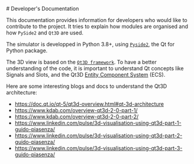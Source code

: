 # Developer's Documentation

This documentation provides information for developers who would like to contribute
to the project.
It tries to explain how modules are organised and how `PySide2` and `Qt3D` are used.

The simulator is developped in Python 3.8+, using [`Pyside2`](https://doc.qt.io/qtforpython/contents.html), the Qt for Python package.

The 3D view is based on the [`Qt3D framework`](https://doc.qt.io/qt-5/qt3d-overview.html).
To have a better understanding of the code, it is important to understand Qt concepts
like Signals and Slots, and the Qt3D [Entity Component System](https://doc.qt.io/qt-5.9/qt3d-overview.html#qt-3d-ecs-implementation) (ECS).

Here are some interesting blogs and docs to understand the Qt3D architecture:

  - <https://doc.qt.io/qt-5/qt3d-overview.html#qt-3d-architecture>
  - <https://www.kdab.com/overview-qt3d-2-0-part-1/>
  - <https://www.kdab.com/overview-qt3d-2-0-part-2/>
  - <https://www.linkedin.com/pulse/3d-visualisation-using-qt3d-part-1-guido-piasenza/>
  - <https://www.linkedin.com/pulse/3d-visualisation-using-qt3d-part-2-guido-piasenza/>
  - <https://www.linkedin.com/pulse/3d-visualisation-using-qt3d-part-3-guido-piasenza/>
